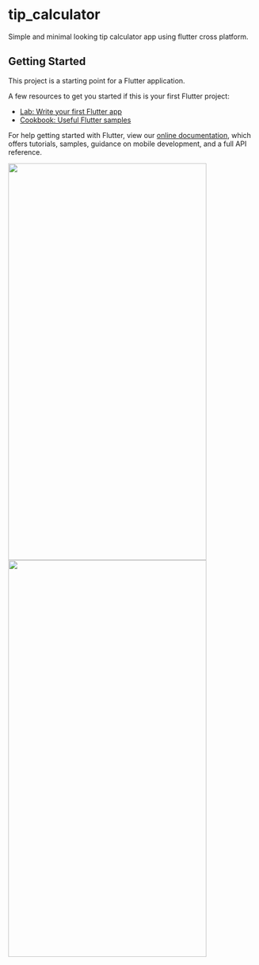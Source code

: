 # tip_calculator
Simple and minimal looking tip calculator app using flutter cross platform.

## Getting Started

This project is a starting point for a Flutter application.

A few resources to get you started if this is your first Flutter project:

- [Lab: Write your first Flutter app](https://flutter.dev/docs/get-started/codelab)
- [Cookbook: Useful Flutter samples](https://flutter.dev/docs/cookbook)

For help getting started with Flutter, view our
[online documentation](https://flutter.dev/docs), which offers tutorials,
samples, guidance on mobile development, and a full API reference.

<img src="https://user-images.githubusercontent.com/54502617/161839363-4c5f82ba-2252-4692-90d8-d92d126ba236.png" width="400" height="800" /><img src="https://user-images.githubusercontent.com/54502617/161839687-d75b9e70-9caa-4e60-84c3-60d9e49966d9.png" width="400" height="800" />





